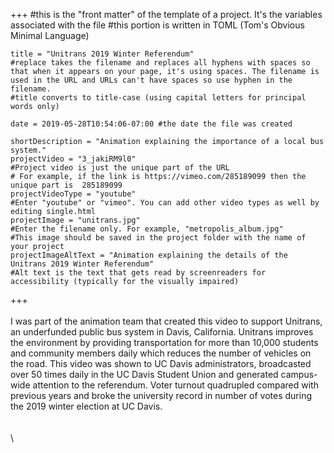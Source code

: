 +++
    #this is the "front matter" of the template of a project. It's the variables associated with the file
    #this portion is written in TOML (Tom's Obvious Minimal Language)

    title = "Unitrans 2019 Winter Referendum"
    #replace takes the filename and replaces all hyphens with spaces so that when it appears on your page, it's using spaces. The filename is used in the URL and URLs can't have spaces so use hyphen in the filename.
    #title converts to title-case (using capital letters for principal words only)
    
    date = 2019-05-28T10:54:06-07:00 #the date the file was created

    shortDescription = "Animation explaining the importance of a local bus system."
    projectVideo = "3_jakiRM9l0"
    #Project video is just the unique part of the URL  
    # For example, if the link is https://vimeo.com/285189099 then the unique part is  285189099
    projectVideoType = "youtube"
    #Enter "youtube" or "vimeo". You can add other video types as well by editing single.html 
    projectImage = "unitrans.jpg"
    #Enter the filename only. For example, "metropolis_album.jpg" 
    #This image should be saved in the project folder with the name of your project 
    projectImageAltText = "Animation explaining the details of the Unitrans 2019 Winter Referendum"
    #Alt text is the text that gets read by screenreaders for accessibility (typically for the visually impaired) 

+++
\
\
I was part of the animation team that created this video to support Unitrans, an underfunded public bus system in Davis, California. Unitrans improves the environment by providing transportation for more than 10,000 students and community members daily which reduces the number of vehicles on the road. This video was shown to UC Davis administrators, broadcasted over 50 times daily in the UC Davis Student Union and generated campus-wide attention to the referendum. Voter turnout quadrupled compared with previous years and broke the university record in number of votes during the 2019 winter election at UC Davis.
\
\
\
\